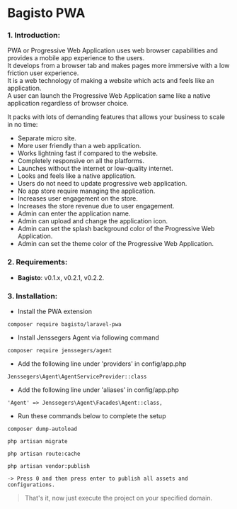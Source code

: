 # Bagisto PWA

### 1. Introduction:

PWA or Progressive Web Application uses web browser capabilities and provides a mobile app experience to the users.  
It develops from a browser tab and makes pages more immersive with a low friction user experience.  
It is a web technology of making a website which acts and feels like an application.  
A user can launch the Progressive Web Application same like a native application regardless of browser choice.

It packs with lots of demanding features that allows your business to scale in no time:

* Separate micro site.
* More user friendly than a web application.
* Works lightning fast if compared to the website.
* Completely responsive on all the platforms.
* Launches without the internet or low-quality internet.
* Looks and feels like a native application.
* Users do not need to update progressive web application.
* No app store require managing the application.
* Increases user engagement on the store.
* Increases the store revenue due to user engagement.
* Admin can enter the application name.
* Admin can upload and change the application icon.
* Admin can set the splash background color of the Progressive Web Application.
* Admin can set the theme color of the Progressive Web Application.


### 2. Requirements:

* **Bagisto**: v0.1.x, v0.2.1, v0.2.2.


### 3. Installation:
* Install the PWA extension
```
composer require bagisto/laravel-pwa
```

* Install Jenssegers Agent via following command

~~~
composer require jenssegers/agent
~~~

* Add the following line under 'providers' in config/app.php

~~~
Jenssegers\Agent\AgentServiceProvider::class
~~~

* Add the following line under 'aliases' in config/app.php

~~~
'Agent' => Jenssegers\Agent\Facades\Agent::class,
~~~

* Run these commands below to complete the setup

~~~
composer dump-autoload
~~~

~~~
php artisan migrate
~~~

~~~
php artisan route:cache
~~~

~~~
php artisan vendor:publish

-> Press 0 and then press enter to publish all assets and configurations.
~~~

> That's it, now just execute the project on your specified domain.
